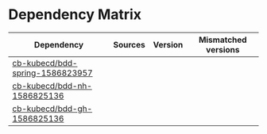 # Dependency Matrix

Dependency | Sources | Version | Mismatched versions
---------- | ------- | ------- | -------------------
[cb-kubecd/bdd-spring-1586823957](https://github.com/cb-kubecd/bdd-spring-1586823957.git) |  | []() | 
[cb-kubecd/bdd-nh-1586825136](https://github.com/cb-kubecd/bdd-nh-1586825136.git) |  | []() | 
[cb-kubecd/bdd-gh-1586825136](https://github.com/cb-kubecd/bdd-gh-1586825136.git) |  | []() | 
